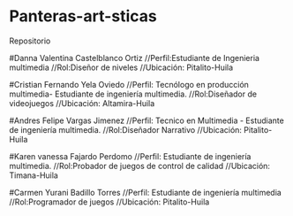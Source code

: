 # Panteras-art-sticas
Repositorio 


#Danna Valentina Castelblanco Ortiz
//Perfil:Estudiante de Ingenieria multimedia
//Rol:Diseñor de niveles
//Ubicación: Pitalito-Huila


#Cristian Fernando Yela Oviedo
//Perfil: Tecnólogo en producción multimedia- Estudiante de ingeniería multimedia.
//Rol:Diseñador de videojuegos
//Ubicación: Altamira-Huila


#Andres Felipe Vargas Jimenez
//Perfil: Tecnico en Multimedia - Estudiante de ingeniería multimedia.
//Rol:Diseñador Narrativo
//Ubicación: Pitalito-Huila


#Karen vanessa Fajardo Perdomo
//Perfil: Estudiante de ingeniería multimedia.
//Rol:Probador de juegos de control de calidad
//Ubicación: Timana-Huila


#Carmen Yurani Badillo Torres
//Perfil: Estudiante de ingeniería multimedia
//Rol:Programador de juegos
//Ubicación: Pitalito-Huila
